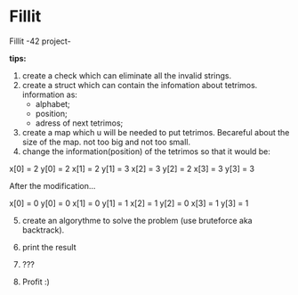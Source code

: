 # Fillit
Fillit -42 project-

<strong>tips:</strong>

1. create a check which can eliminate all the invalid strings.
2. create a struct which can contain the infomation about tetrimos.
    information as:
    - alphabet;
    - position;
    - adress of next tetrimos;
3. create a map which u will be needed to put tetrimos.
    Becareful about the size of the map. not too big and not too small.
4. change the information(position) of the tetrimos so that it would be:

 x[0] = 2
 y[0] = 2
 x[1] = 2
 y[1] = 3
 x[2] = 3
 y[2] = 2
 x[3] = 3
 y[3] = 3
 
  After the modification...
 
 x[0] = 0
 y[0] = 0
 x[1] = 0
 y[1] = 1
 x[2] = 1
 y[2] = 0
 x[3] = 1
 y[3] = 1
 
 
5. create an algorythme to solve the problem (use bruteforce aka backtrack).
 
6. print the result

7. ???

8. Profit :)
